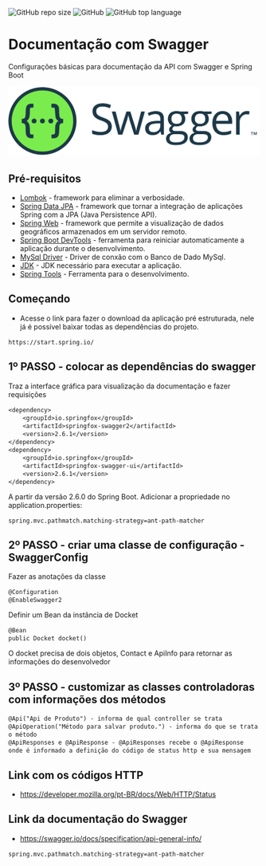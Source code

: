 ![GitHub repo size](https://img.shields.io/github/repo-size/JaimeDevS/api-crud-springboot?style=plastic)
![GitHub](https://img.shields.io/github/license/JaimeDevS/api-crud-springboot?style=plastic)
![GitHub top language](https://github.com/JaimeMS/api-crud-springboot-swagger?style=plastic)

# Documentação com Swagger

Configurações básicas para documentação da API com Swagger e Spring Boot

![swagger](https://github.com/JaimeMS/JaimeMS/blob/main/img/swagger.png) 

## Pré-requisitos

* [Lombok](https://projectlombok.org/setup/maven "Lombok")  - framework para eliminar a verbosidade.
* [Spring Data JPA](https://spring.io/projects/spring-data-jpa "JPA")  - framework que tornar a integração de aplicações Spring com a JPA (Java Persistence API).  
* [Spring Web](https://mvnrepository.com/artifact/org.springframework/spring-web "Spring Web]")  - framework que permite a visualização de dados geográficos armazenados em um servidor remoto.
* [Spring Boot DevTools](https://docs.spring.io/spring-boot/docs/1.5.16.RELEASE/reference/html/using-boot-devtools.html "Docker hub")  - ferramenta para reiniciar automaticamente a aplicação durante o desenvolvimento.
* [MySql Driver](https://spring.io/guides/gs/accessing-data-mysql/ "MySql") - Driver de conxão com o Banco de Dado MySql.
* [JDK](https://www.oracle.com/br/java/technologies/downloads/#java17) - JDK necessário para executar a aplicação.
* [Spring Tools](https://spring.io/tools) - Ferramenta para o desenvolvimento.

## Começando
- Acesse o link para fazer o download da aplicação pré estruturada, nele já é possível baixar todas as dependências do projeto.
```
https://start.spring.io/
```

## 1º PASSO - colocar as dependências do swagger
Traz a interface gráfica para visualização da documentação e fazer requisições
```
<dependency>
	<groupId>io.springfox</groupId>
	<artifactId>springfox-swagger2</artifactId>
	<version>2.6.1</version>	
</dependency>
<dependency>
	<groupId>io.springfox</groupId>
	<artifactId>springfox-swagger-ui</artifactId>
	<version>2.6.1</version>
</dependency>
```
A partir da versão 2.6.0 do Spring Boot.
Adicionar a propriedade no application.properties:
```
spring.mvc.pathmatch.matching-strategy=ant-path-matcher
```

## 2º PASSO - criar uma classe de configuração - SwaggerConfig
Fazer as anotações da classe
```
@Configuration
@EnableSwagger2
```
Definir um Bean da instância de Docket
```
@Bean
public Docket docket()
```
O docket precisa de dois objetos, Contact e ApiInfo para retornar as informações do desenvolvedor


## 3º PASSO - customizar as classes controladoras com informações dos métodos
```
@Api("Api de Produto") - informa de qual controller se trata
@ApiOperation("Método para salvar produto.") - informa do que se trata o método
@ApiResponses e @ApiResponse - @ApiResponses recebe o @ApiResponse onde é informado a definição do código de status http e sua mensagem
```

## Link com os códigos HTTP
- https://developer.mozilla.org/pt-BR/docs/Web/HTTP/Status

## Link da documentação do Swagger
- https://swagger.io/docs/specification/api-general-info/
```
spring.mvc.pathmatch.matching-strategy=ant-path-matcher
```
